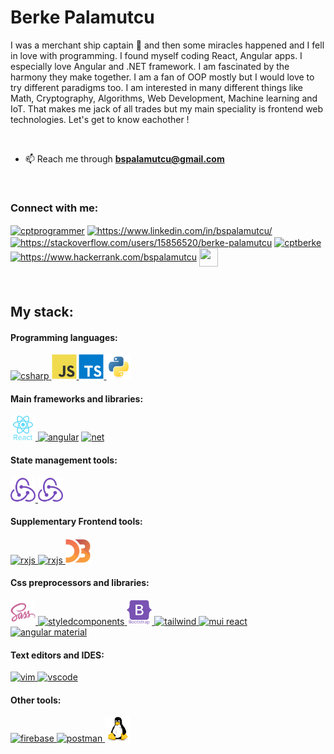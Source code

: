 
<h1 align="left"> Berke Palamutcu</h1>
<p align="left"> I was a merchant ship captain 🚢  and then some miracles happened and I fell in love with programming. I found myself coding React, Angular apps. I especially love Angular and .NET framework. I am fascinated by the harmony they make together. I am a fan of OOP mostly but I would love to try different paradigms too. I am interested in many different things like Math, Cryptography, Algorithms, Web Development, Machine learning and IoT. That makes me jack of all trades but my main speciality is frontend web technologies. Let's get to know eachother !</p>
<br/>

- 📫 Reach me through **bspalamutcu@gmail.com** 
<br/>
<h3 align="left">Connect with me:</h3>
<p align="left">
<a href="https://twitter.com/cptprogrammer" target="blank"><img align="center" src="https://raw.githubusercontent.com/rahuldkjain/github-profile-readme-generator/master/src/images/icons/Social/twitter.svg" alt="cptprogrammer" height="30" width="40" /></a>
<a href="https://www.linkedin.com/in/bspalamutcu/" target="blank"><img align="center" src="https://raw.githubusercontent.com/rahuldkjain/github-profile-readme-generator/master/src/images/icons/Social/linked-in-alt.svg" alt="https://www.linkedin.com/in/bspalamutcu/" height="30" width="40" /></a>
<a href="https://stackoverflow.com/users/15856520/berke-palamutcu" target="blank"><img align="center" src="https://raw.githubusercontent.com/rahuldkjain/github-profile-readme-generator/master/src/images/icons/Social/stack-overflow.svg" alt="https://stackoverflow.com/users/15856520/berke-palamutcu" height="30" width="40" /></a>
<a href="https://instagram.com/cptberke" target="blank"><img align="center" src="https://raw.githubusercontent.com/rahuldkjain/github-profile-readme-generator/master/src/images/icons/Social/instagram.svg" alt="cptberke" height="30" width="40" /></a>
<a href="https://www.hackerrank.com/bspalamutcu" target="blank"><img align="center" src="https://raw.githubusercontent.com/rahuldkjain/github-profile-readme-generator/master/src/images/icons/Social/hackerrank.svg" alt="https://www.hackerrank.com/bspalamutcu" height="30" width="40" /></a>
<a href="https://www.codewars.com/users/navarcus" target="blank"><img align="center" src="https://docs.codewars.com/logo.svg" alt=""https://www.codewars.com/users/navarcus" height="30" width="30" /></a>
</p>
<br/>
<h2 align="left">My stack:</h2>

</p>
<h4 align="left">Programming languages:</h4>
<p><a href="https://learn.microsoft.com/en-us/dotnet/csharp/" target="_blank" rel="noreferrer"> <img src="https://exceptionnotfound.net/content/images/2020/09/C_Sharp_logo.svg" alt="csharp" width="40" height="40"/> </a>
<a href="https://developer.mozilla.org/en-US/docs/Web/JavaScript" target="_blank" rel="noreferrer"> <img src="https://raw.githubusercontent.com/devicons/devicon/master/icons/javascript/javascript-original.svg" alt="javascript" width="40" height="40"/><a href="https://www.typescriptlang.org/" target="_blank" rel="noreferrer"> <img src="https://raw.githubusercontent.com/devicons/devicon/master/icons/typescript/typescript-original.svg" alt="typescript" width="40" height="40"/> </a>
<a href="https://www.python.org" target="_blank" rel="noreferrer"> <img src="https://raw.githubusercontent.com/devicons/devicon/master/icons/python/python-original.svg" alt="python" width="40" height="40"/> </a>

</p>

<h4 align="left">Main frameworks and libraries:</h4>
<p align="left"><a href="https://reactjs.org/" target="_blank" rel="noreferrer"> <img src="https://raw.githubusercontent.com/devicons/devicon/master/icons/react/react-original-wordmark.svg" alt="react" width="40" height="40"/> </a>
 <a href="https://angular.io" target="_blank" rel="noreferrer"> <img src="https://angular.io/assets/images/logos/angular/angular.svg" alt="angular" width="40" height="40"/></a>
  <a href="https://learn.microsoft.com/en-us/dotnet/" target="_blank" rel="noreferrer"> <img src="https://s3-ap-southeast-1.amazonaws.com/homepage-media/wp-content/uploads/2020/03/04092434/NET_Core_Logo.png" alt="net" width="40" height="40"/></a>

</p>
<h4 align="left">State management tools:</h4>
<p alighn="left"><a href="https://redux.js.org" target="_blank" rel="noreferrer"> <img src="https://raw.githubusercontent.com/devicons/devicon/master/icons/redux/redux-original.svg" alt="redux" width="40" height="40"/> </a> 
 <a href="https://redux-toolkit.js.org/" target="_blank" rel="noreferrer"> <img src="https://raw.githubusercontent.com/devicons/devicon/master/icons/redux/redux-original.svg" alt="reduxtoolkit" width="40" height="40"/> </a>
 </p>

<h4 align="left">Supplementary Frontend tools:</h4>
<p align="left"><a href="https://storybook.js.org/" target="_blank" rel="noreferrer"> <img src="https://avatars.githubusercontent.com/u/22632046?s=280&v=4" alt="rxjs" width="40" height="40"/> </a><a href="https://rxjs.dev/" target="_blank" rel="noreferrer"> <img src="https://cdn.worldvectorlogo.com/logos/rxjs-1.svg" alt="rxjs" width="40" height="40"/><a href="https://d3js.org/" target="_blank" rel="noreferrer"> <img src="https://raw.githubusercontent.com/devicons/devicon/master/icons/d3js/d3js-original.svg" alt="d3js" width="40" height="40"/> </a> </p>

<h4 align="left">Css preprocessors and libraries:</h4>
<p align="left"><a href="https://sass-lang.com" target="_blank" rel="noreferrer"> <img src="https://raw.githubusercontent.com/devicons/devicon/master/icons/sass/sass-original.svg" alt="sass" width="40" height="40"/> </a><a href="https://styled-components.com/" target="_blank" rel="noreferrer"> <img src="https://cdn.worldvectorlogo.com/logos/styled-components-1.svg" alt="styledcomponents" width="40" height="40"/> </a> <a href="https://getbootstrap.com" target="_blank" rel="noreferrer"> <img src="https://raw.githubusercontent.com/devicons/devicon/master/icons/bootstrap/bootstrap-plain-wordmark.svg" alt="bootstrap" width="40" height="40"/> </a> <a href="https://tailwindcss.com/" target="_blank" rel="noreferrer"> <img src="https://www.vectorlogo.zone/logos/tailwindcss/tailwindcss-icon.svg" alt="tailwind" width="40" height="40"/> </a> 
</a> <a href="https://mui.com" target="_blank" rel="noreferrer"> <img src="https://seeklogo.com/images/M/material-ui-logo-5BDCB9BA8F-seeklogo.com.png" alt="mui react" width="40" height="40"/> </a>
<a href="https://material.angular.io/" target="_blank" rel="noreferrer"> <img src="https://image.pngaaa.com/160/4144160-middle.png" alt="angular material" width="40" height="40"/> </a>
</p>

<h4 align="left">Text editors and IDES:</h4>
<p align="left"><a href="https://www.vim.org/" target="_blank" rel="noreferrer"> <img src="https://upload.wikimedia.org/wikipedia/commons/thumb/9/9f/Vimlogo.svg/1022px-Vimlogo.svg.png" alt="vim" width="40" height="40"/> </a>
<a href="https://code.visualstudio.com/" target="_blank" rel="noreferrer"> <img src="https://upload.wikimedia.org/wikipedia/commons/thumb/9/9a/Visual_Studio_Code_1.35_icon.svg/768px-Visual_Studio_Code_1.35_icon.svg.png" alt="vscode" width="40" height="40"/> </a></p>

<h4 align="left">Other tools:</h4>

<p align="left"> </a> <a href="https://firebase.google.com/" target="_blank" rel="noreferrer"> <img src="https://www.vectorlogo.zone/logos/firebase/firebase-icon.svg" alt="firebase" width="40" height="40"/> </a>   </a>  <a href="https://postman.com" target="_blank" rel="noreferrer"> <img src="https://www.vectorlogo.zone/logos/getpostman/getpostman-icon.svg" alt="postman" width="40" height="40"/> </a>  <a href="https://www.linux.org/" target="_blank" rel="noreferrer"> <img src="https://raw.githubusercontent.com/devicons/devicon/master/icons/linux/linux-original.svg" alt="linux" width="40" height="40"/> </a> </p>
